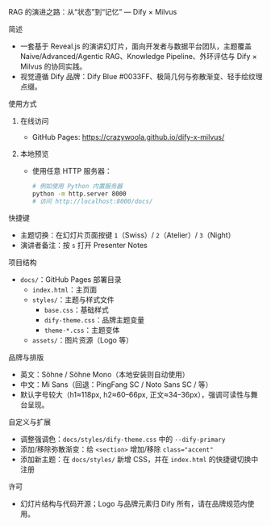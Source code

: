RAG 的演进之路：从“状态”到“记忆” — Dify × Milvus

简述
- 一套基于 Reveal.js 的演讲幻灯片，面向开发者与数据平台团队，主题覆盖 Naive/Advanced/Agentic RAG、Knowledge Pipeline、外环评估与 Dify × Milvus 的协同实践。
- 视觉遵循 Dify 品牌：Dify Blue #0033FF、极简几何与弥散渐变、轻手绘纹理点缀。

使用方式
1. 在线访问
   - GitHub Pages: https://crazywoola.github.io/dify-x-milvus/

2. 本地预览
   - 使用任意 HTTP 服务器：
     ```bash
     # 例如使用 Python 内置服务器
     python -m http.server 8000
     # 访问 http://localhost:8000/docs/
     ```

快捷键
- 主题切换：在幻灯片页面按键 `1`（Swiss）/ `2`（Atelier）/ `3`（Night）
- 演讲者备注：按 `s` 打开 Presenter Notes

项目结构
- `docs/`：GitHub Pages 部署目录
  - `index.html`：主页面
  - `styles/`：主题与样式文件
    - `base.css`：基础样式
    - `dify-theme.css`：品牌主题变量
    - `theme-*.css`：主题变体
  - `assets/`：图片资源（Logo 等）

品牌与排版
- 英文：Söhne / Söhne Mono（本地安装则自动使用）
- 中文：Mi Sans（回退：PingFang SC / Noto Sans SC / 等）
- 默认字号较大（h1≈118px, h2≈60–66px, 正文≈34–36px），强调可读性与舞台呈现。

自定义与扩展
- 调整强调色：`docs/styles/dify-theme.css` 中的 `--dify-primary`
- 添加/移除弥散渐变：给 `<section>` 增加/移除 `class="accent"`
- 添加新主题：在 `docs/styles/` 新增 CSS，并在 `index.html` 的快捷键切换中注册

许可
- 幻灯片结构与代码开源；Logo 与品牌元素归 Dify 所有，请在品牌规范内使用。

